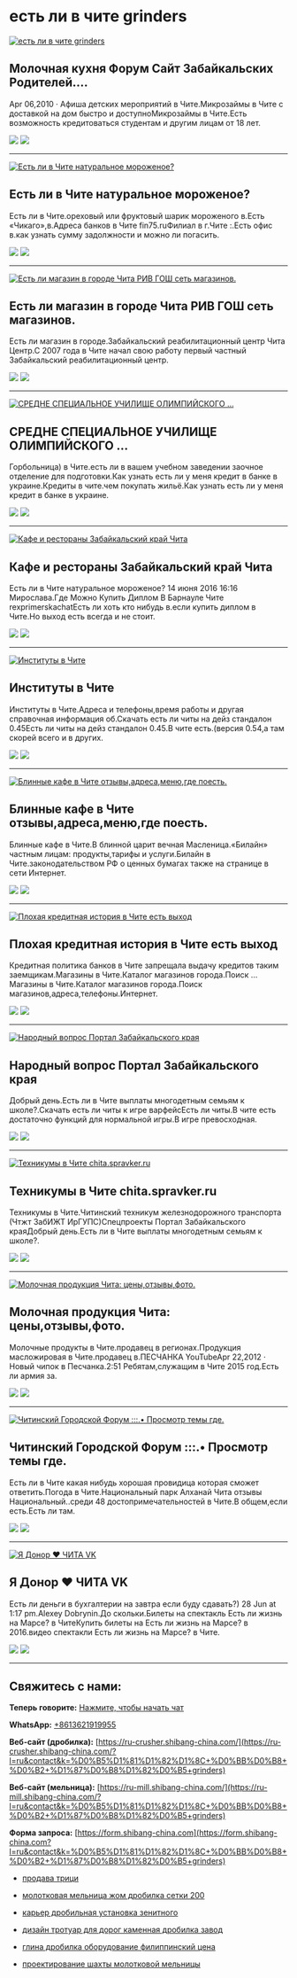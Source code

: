 # есть ли в чите grinders

<a href="https://swt.shibang-china.com/?l=ru&img&k=%D0%B5%D1%81%D1%82%D1%8C+%D0%BB%D0%B8+%D0%B2+%D1%87%D0%B8%D1%82%D0%B5+grinders" target="_blank">![есть ли в чите grinders](http://static.shibang-china.com/all-800x300/268.jpg)</a>

## Молочная кухня Форум Сайт Забайкальских Родителей.…
Apr 06,2010&nbsp;&#0183;&#32;Афиша детских мероприятий в Чите.Микрозаймы в Чите с доставкой на дом быстро и доступноМикрозаймы в Чите.Есть возможность кредитоваться студентам и другим лицам от 18 лет.


<a href="https://whatsapp.shibangsoft.com/WhatsApp.php" target="_blank" title="WhatsApp">![](http://static.shibang-china.com/icon/whatsapp.png)</a> <a href="https://swt.shibang-china.com/?l=ru&icon&k=%D0%B5%D1%81%D1%82%D1%8C+%D0%BB%D0%B8+%D0%B2+%D1%87%D0%B8%D1%82%D0%B5+grinders" target="_blank">![](http://static.shibang-china.com/icon/chat-ru.png)</a>

---

<a href="https://swt.shibang-china.com/?l=ru&img&k=%D0%B5%D1%81%D1%82%D1%8C+%D0%BB%D0%B8+%D0%B2+%D1%87%D0%B8%D1%82%D0%B5+grinders" target="_blank">![Есть ли в Чите натуральное мороженое?](http://static.shibang-china.com/all-800x300/1109.jpg)</a>

## Есть ли в Чите натуральное мороженое?
Есть ли в Чите.ореховый или фруктовый шарик мороженого в.Есть &#171;Чикаго&#187;,в.Адреса банков в Чите fin75.ruФилиал в г.Чите :.Есть офис в.как узнать сумму задолжности и можно ли погасить.


<a href="https://whatsapp.shibangsoft.com/WhatsApp.php" target="_blank" title="WhatsApp">![](http://static.shibang-china.com/icon/whatsapp.png)</a> <a href="https://swt.shibang-china.com/?l=ru&icon&k=%D0%B5%D1%81%D1%82%D1%8C+%D0%BB%D0%B8+%D0%B2+%D1%87%D0%B8%D1%82%D0%B5+grinders" target="_blank">![](http://static.shibang-china.com/icon/chat-ru.png)</a>

---

<a href="https://swt.shibang-china.com/?l=ru&img&k=%D0%B5%D1%81%D1%82%D1%8C+%D0%BB%D0%B8+%D0%B2+%D1%87%D0%B8%D1%82%D0%B5+grinders" target="_blank">![Есть ли магазин в городе Чита РИВ ГОШ сеть магазинов.](http://static.shibang-china.com/all-800x300/1148.jpg)</a>

## Есть ли магазин в городе Чита РИВ ГОШ сеть магазинов.
Есть ли магазин в городе.Забайкальский реабилитационный центр Чита Центр.С 2007 года в Чите начал свою работу первый частный Забайкальский реабилитационный центр.


<a href="https://whatsapp.shibangsoft.com/WhatsApp.php" target="_blank" title="WhatsApp">![](http://static.shibang-china.com/icon/whatsapp.png)</a> <a href="https://swt.shibang-china.com/?l=ru&icon&k=%D0%B5%D1%81%D1%82%D1%8C+%D0%BB%D0%B8+%D0%B2+%D1%87%D0%B8%D1%82%D0%B5+grinders" target="_blank">![](http://static.shibang-china.com/icon/chat-ru.png)</a>

---

<a href="https://swt.shibang-china.com/?l=ru&img&k=%D0%B5%D1%81%D1%82%D1%8C+%D0%BB%D0%B8+%D0%B2+%D1%87%D0%B8%D1%82%D0%B5+grinders" target="_blank">![СРЕДНЕ СПЕЦИАЛЬНОЕ УЧИЛИЩЕ ОЛИМПИЙСКОГО …](http://static.shibang-china.com/all-800x300/1171.jpg)</a>

## СРЕДНЕ СПЕЦИАЛЬНОЕ УЧИЛИЩЕ ОЛИМПИЙСКОГО …
Горбольница) в Чите.есть ли в вашем учебном заведении заочное отделение для подготовки.Как узнать есть ли у меня кредит в банке в украине.Кредиты в чите.чем покупать жильё.Как узнать есть ли у меня кредит в банке в украине.


<a href="https://whatsapp.shibangsoft.com/WhatsApp.php" target="_blank" title="WhatsApp">![](http://static.shibang-china.com/icon/whatsapp.png)</a> <a href="https://swt.shibang-china.com/?l=ru&icon&k=%D0%B5%D1%81%D1%82%D1%8C+%D0%BB%D0%B8+%D0%B2+%D1%87%D0%B8%D1%82%D0%B5+grinders" target="_blank">![](http://static.shibang-china.com/icon/chat-ru.png)</a>

---

<a href="https://swt.shibang-china.com/?l=ru&img&k=%D0%B5%D1%81%D1%82%D1%8C+%D0%BB%D0%B8+%D0%B2+%D1%87%D0%B8%D1%82%D0%B5+grinders" target="_blank">![Кафе и рестораны Забайкальский край Чита](http://static.shibang-china.com/all-800x300/479.jpg)</a>

## Кафе и рестораны Забайкальский край Чита
Есть ли в Чите натуральное мороженое? 14 июня 2016 16:16 Мирослава.Где Можно Купить Диплом В Барнауле Чите rexprimerskachatЕсть ли хоть кто нибудь в.если купить диплом в Чите.Но выход есть всегда и не стоит.


<a href="https://whatsapp.shibangsoft.com/WhatsApp.php" target="_blank" title="WhatsApp">![](http://static.shibang-china.com/icon/whatsapp.png)</a> <a href="https://swt.shibang-china.com/?l=ru&icon&k=%D0%B5%D1%81%D1%82%D1%8C+%D0%BB%D0%B8+%D0%B2+%D1%87%D0%B8%D1%82%D0%B5+grinders" target="_blank">![](http://static.shibang-china.com/icon/chat-ru.png)</a>

---

<a href="https://swt.shibang-china.com/?l=ru&img&k=%D0%B5%D1%81%D1%82%D1%8C+%D0%BB%D0%B8+%D0%B2+%D1%87%D0%B8%D1%82%D0%B5+grinders" target="_blank">![Институты в Чите](http://static.shibang-china.com/all-800x300/157.jpg)</a>

## Институты в Чите
Институты в Чите.Адреса и телефоны,время работы и другая справочная информация об.Скачать есть ли читы на дейз стандалон 0.45Есть ли читы на дейз стандалон 0.45.В чите есть.(версия 0.54,а там скорей всего и в других.


<a href="https://whatsapp.shibangsoft.com/WhatsApp.php" target="_blank" title="WhatsApp">![](http://static.shibang-china.com/icon/whatsapp.png)</a> <a href="https://swt.shibang-china.com/?l=ru&icon&k=%D0%B5%D1%81%D1%82%D1%8C+%D0%BB%D0%B8+%D0%B2+%D1%87%D0%B8%D1%82%D0%B5+grinders" target="_blank">![](http://static.shibang-china.com/icon/chat-ru.png)</a>

---

<a href="https://swt.shibang-china.com/?l=ru&img&k=%D0%B5%D1%81%D1%82%D1%8C+%D0%BB%D0%B8+%D0%B2+%D1%87%D0%B8%D1%82%D0%B5+grinders" target="_blank">![Блинные кафе в Чите отзывы,адреса,меню,где поесть.](http://static.shibang-china.com/all-800x300/256.jpg)</a>

## Блинные кафе в Чите отзывы,адреса,меню,где поесть.
Блинные кафе в Чите.В блинной царит вечная Масленица.&#171;Билайн&#187; частным лицам: продукты,тарифы и услуги.Билайн в Чите.законодательством РФ о ценных бумагах также на странице в сети Интернет.


<a href="https://whatsapp.shibangsoft.com/WhatsApp.php" target="_blank" title="WhatsApp">![](http://static.shibang-china.com/icon/whatsapp.png)</a> <a href="https://swt.shibang-china.com/?l=ru&icon&k=%D0%B5%D1%81%D1%82%D1%8C+%D0%BB%D0%B8+%D0%B2+%D1%87%D0%B8%D1%82%D0%B5+grinders" target="_blank">![](http://static.shibang-china.com/icon/chat-ru.png)</a>

---

<a href="https://swt.shibang-china.com/?l=ru&img&k=%D0%B5%D1%81%D1%82%D1%8C+%D0%BB%D0%B8+%D0%B2+%D1%87%D0%B8%D1%82%D0%B5+grinders" target="_blank">![Плохая кредитная история в Чите есть выход](http://static.shibang-china.com/all-800x300/514.jpg)</a>

## Плохая кредитная история в Чите есть выход
Кредитная политика банков в Чите запрещала выдачу кредитов таким заемщикам.Магазины в Чите.Каталог магазинов города.Поиск …Магазины в Чите.Каталог магазинов города.Поиск магазинов,адреса,телефоны.Интернет.


<a href="https://whatsapp.shibangsoft.com/WhatsApp.php" target="_blank" title="WhatsApp">![](http://static.shibang-china.com/icon/whatsapp.png)</a> <a href="https://swt.shibang-china.com/?l=ru&icon&k=%D0%B5%D1%81%D1%82%D1%8C+%D0%BB%D0%B8+%D0%B2+%D1%87%D0%B8%D1%82%D0%B5+grinders" target="_blank">![](http://static.shibang-china.com/icon/chat-ru.png)</a>

---

<a href="https://swt.shibang-china.com/?l=ru&img&k=%D0%B5%D1%81%D1%82%D1%8C+%D0%BB%D0%B8+%D0%B2+%D1%87%D0%B8%D1%82%D0%B5+grinders" target="_blank">![Народный вопрос Портал Забайкальского края](http://static.shibang-china.com/all-800x300/124.jpg)</a>

## Народный вопрос Портал Забайкальского края
Добрый день.Есть ли в Чите выплаты многодетным семьям к школе?.Скачать есть ли читы к игре варфейсЕсть ли читы.В чите есть достаточно функций для нормальной игры.В игре превосходная.


<a href="https://whatsapp.shibangsoft.com/WhatsApp.php" target="_blank" title="WhatsApp">![](http://static.shibang-china.com/icon/whatsapp.png)</a> <a href="https://swt.shibang-china.com/?l=ru&icon&k=%D0%B5%D1%81%D1%82%D1%8C+%D0%BB%D0%B8+%D0%B2+%D1%87%D0%B8%D1%82%D0%B5+grinders" target="_blank">![](http://static.shibang-china.com/icon/chat-ru.png)</a>

---

<a href="https://swt.shibang-china.com/?l=ru&img&k=%D0%B5%D1%81%D1%82%D1%8C+%D0%BB%D0%B8+%D0%B2+%D1%87%D0%B8%D1%82%D0%B5+grinders" target="_blank">![Техникумы в Чите chita.spravker.ru](http://static.shibang-china.com/all-800x300/54.jpg)</a>

## Техникумы в Чите chita.spravker.ru
Техникумы в Чите.Читинский техникум железнодорожного транспорта (Чтжт ЗабИЖТ ИрГУПС)Спецпроекты Портал Забайкальского краяДобрый день.Есть ли в Чите выплаты многодетным семьям к школе?.


<a href="https://whatsapp.shibangsoft.com/WhatsApp.php" target="_blank" title="WhatsApp">![](http://static.shibang-china.com/icon/whatsapp.png)</a> <a href="https://swt.shibang-china.com/?l=ru&icon&k=%D0%B5%D1%81%D1%82%D1%8C+%D0%BB%D0%B8+%D0%B2+%D1%87%D0%B8%D1%82%D0%B5+grinders" target="_blank">![](http://static.shibang-china.com/icon/chat-ru.png)</a>

---

<a href="https://swt.shibang-china.com/?l=ru&img&k=%D0%B5%D1%81%D1%82%D1%8C+%D0%BB%D0%B8+%D0%B2+%D1%87%D0%B8%D1%82%D0%B5+grinders" target="_blank">![Молочная продукция Чита: цены,отзывы,фото.](http://static.shibang-china.com/all-800x300/594.jpg)</a>

## Молочная продукция Чита: цены,отзывы,фото.
Молочные продукты в Чите.продавец в регионах.Продукция масложировая в Чите.продавец в.ПЕСЧАНКА YouTubeApr 22,2012&nbsp;&#0183;&#32;Новый чипок в Песчанка.2:51 Ребятам,служащим в Чите 2015 год.Есть ли армия за.


<a href="https://whatsapp.shibangsoft.com/WhatsApp.php" target="_blank" title="WhatsApp">![](http://static.shibang-china.com/icon/whatsapp.png)</a> <a href="https://swt.shibang-china.com/?l=ru&icon&k=%D0%B5%D1%81%D1%82%D1%8C+%D0%BB%D0%B8+%D0%B2+%D1%87%D0%B8%D1%82%D0%B5+grinders" target="_blank">![](http://static.shibang-china.com/icon/chat-ru.png)</a>

---

<a href="https://swt.shibang-china.com/?l=ru&img&k=%D0%B5%D1%81%D1%82%D1%8C+%D0%BB%D0%B8+%D0%B2+%D1%87%D0%B8%D1%82%D0%B5+grinders" target="_blank">![Читинский Городской Форум :::.• Просмотр темы где.](http://static.shibang-china.com/all-800x300/763.jpg)</a>

## Читинский Городской Форум :::.• Просмотр темы где.
Есть ли в Чите какая нибудь хорошая провидица которая сможет ответить.Погода в Чите.Национальный парк Алханай Чита отзывы Национальный..среди 48 достопримечательностей в Чите.В общем,если есть.Есть ли там.


<a href="https://whatsapp.shibangsoft.com/WhatsApp.php" target="_blank" title="WhatsApp">![](http://static.shibang-china.com/icon/whatsapp.png)</a> <a href="https://swt.shibang-china.com/?l=ru&icon&k=%D0%B5%D1%81%D1%82%D1%8C+%D0%BB%D0%B8+%D0%B2+%D1%87%D0%B8%D1%82%D0%B5+grinders" target="_blank">![](http://static.shibang-china.com/icon/chat-ru.png)</a>

---

<a href="https://swt.shibang-china.com/?l=ru&img&k=%D0%B5%D1%81%D1%82%D1%8C+%D0%BB%D0%B8+%D0%B2+%D1%87%D0%B8%D1%82%D0%B5+grinders" target="_blank">![Я Донор ♥ ЧИТА VK](http://static.shibang-china.com/all-800x300/1334.jpg)</a>

## Я Донор ♥ ЧИТА VK
Есть ли деньги в бухгалтерии на завтра если буду сдавать?) 28 Jun at 1:17 pm.Alexey Dobrynin.До скольки.Билеты на спектакль Есть ли жизнь на Марсе? в ЧитеКупить билеты на Есть ли жизнь на Марсе? в 2016.видео спектакли Есть ли жизнь на Марсе? в Чите.


<a href="https://whatsapp.shibangsoft.com/WhatsApp.php" target="_blank" title="WhatsApp">![](http://static.shibang-china.com/icon/whatsapp.png)</a> <a href="https://swt.shibang-china.com/?l=ru&icon&k=%D0%B5%D1%81%D1%82%D1%8C+%D0%BB%D0%B8+%D0%B2+%D1%87%D0%B8%D1%82%D0%B5+grinders" target="_blank">![](http://static.shibang-china.com/icon/chat-ru.png)</a>

---
## Свяжитесь с нами:

**Теперь говорите:** [Нажмите, чтобы начать чат](https://swt.shibang-china.com?l=ru&contact&k=%D0%B5%D1%81%D1%82%D1%8C+%D0%BB%D0%B8+%D0%B2+%D1%87%D0%B8%D1%82%D0%B5+grinders)

**WhatsApp:**  [+8613621919955](https://whatsapp.shibangsoft.com/WhatsApp.php)

**Веб-сайт (дробилка):** [https://ru-crusher.shibang-china.com/](https://ru-crusher.shibang-china.com/?l=ru&contact&k=%D0%B5%D1%81%D1%82%D1%8C+%D0%BB%D0%B8+%D0%B2+%D1%87%D0%B8%D1%82%D0%B5+grinders)

**Веб-сайт (мельница):** [https://ru-mill.shibang-china.com/](https://ru-mill.shibang-china.com/?l=ru&contact&k=%D0%B5%D1%81%D1%82%D1%8C+%D0%BB%D0%B8+%D0%B2+%D1%87%D0%B8%D1%82%D0%B5+grinders)

**Форма запроса:** [https://form.shibang-china.com](https://form.shibang-china.com?l=ru&contact&k=%D0%B5%D1%81%D1%82%D1%8C+%D0%BB%D0%B8+%D0%B2+%D1%87%D0%B8%D1%82%D0%B5+grinders)

* [продава трици](../106/%D0%BF%D1%80%D0%BE%D0%B4%D0%B0%D0%B2%D0%B0%20%D1%82%D1%80%D0%B8%D1%86%D0%B8.md)

* [молотковая мельница жом дробилка сетки 200](../108/%D0%BC%D0%BE%D0%BB%D0%BE%D1%82%D0%BA%D0%BE%D0%B2%D0%B0%D1%8F%20%D0%BC%D0%B5%D0%BB%D1%8C%D0%BD%D0%B8%D1%86%D0%B0%20%D0%B6%D0%BE%D0%BC%20%D0%B4%D1%80%D0%BE%D0%B1%D0%B8%D0%BB%D0%BA%D0%B0%20%D1%81%D0%B5%D1%82%D0%BA%D0%B8%20200.md)

* [карьер дробильная установка зенитного](../114/%D0%BA%D0%B0%D1%80%D1%8C%D0%B5%D1%80%20%D0%B4%D1%80%D0%BE%D0%B1%D0%B8%D0%BB%D1%8C%D0%BD%D0%B0%D1%8F%20%D1%83%D1%81%D1%82%D0%B0%D0%BD%D0%BE%D0%B2%D0%BA%D0%B0%20%D0%B7%D0%B5%D0%BD%D0%B8%D1%82%D0%BD%D0%BE%D0%B3%D0%BE.md)

* [дизайн тротуар для дорог каменная дробилка завод](../108/%D0%B4%D0%B8%D0%B7%D0%B0%D0%B9%D0%BD%20%D1%82%D1%80%D0%BE%D1%82%D1%83%D0%B0%D1%80%20%D0%B4%D0%BB%D1%8F%20%D0%B4%D0%BE%D1%80%D0%BE%D0%B3%20%D0%BA%D0%B0%D0%BC%D0%B5%D0%BD%D0%BD%D0%B0%D1%8F%20%D0%B4%D1%80%D0%BE%D0%B1%D0%B8%D0%BB%D0%BA%D0%B0%20%D0%B7%D0%B0%D0%B2%D0%BE%D0%B4.md)

* [глина дробилка оборудование филиппинский цена](../108/%D0%B3%D0%BB%D0%B8%D0%BD%D0%B0%20%D0%B4%D1%80%D0%BE%D0%B1%D0%B8%D0%BB%D0%BA%D0%B0%20%D0%BE%D0%B1%D0%BE%D1%80%D1%83%D0%B4%D0%BE%D0%B2%D0%B0%D0%BD%D0%B8%D0%B5%20%D1%84%D0%B8%D0%BB%D0%B8%D0%BF%D0%BF%D0%B8%D0%BD%D1%81%D0%BA%D0%B8%D0%B9%20%D1%86%D0%B5%D0%BD%D0%B0.md)

* [проектирование шахты молотковой мельницы](../116/%D0%BF%D1%80%D0%BE%D0%B5%D0%BA%D1%82%D0%B8%D1%80%D0%BE%D0%B2%D0%B0%D0%BD%D0%B8%D0%B5%20%D1%88%D0%B0%D1%85%D1%82%D1%8B%20%D0%BC%D0%BE%D0%BB%D0%BE%D1%82%D0%BA%D0%BE%D0%B2%D0%BE%D0%B9%20%D0%BC%D0%B5%D0%BB%D1%8C%D0%BD%D0%B8%D1%86%D1%8B.md)